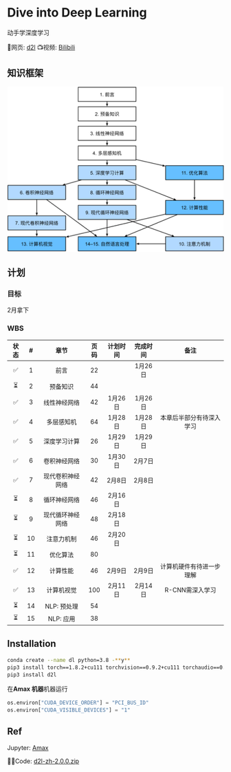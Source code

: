 # Dive into Deep Learning

动手学深度学习

📖网页: [d2l](https://zh.d2l.ai/index.html)
📺视频: [Bilibili](https://space.bilibili.com/1567748478/channel/seriesdetail?sid=358497)

## 知识框架

![book content](./img/book-org.svg)

## 计划

### 目标

2月拿下

### WBS

| 状态 |  #   |       章节       | 页码 | 计划时间 | 完成时间 |           备注           |
| :--: | :--: | :--------------: | :--: | :------: | :------: | :----------------------: |
|  ✅   |  1   |       前言       |  22  |          | 1月26日  |                          |
|  ⏳   |  2   |     预备知识     |  44  |          |          |                          |
|  ✅   |  3   |   线性神经网络   |  42  | 1月26日  | 1月26日  |                          |
|  ✅   |  4   |    多层感知机    |  64  | 1月28日  | 1月28日  | 本章后半部分有待深入学习 |
|  ✅   |  5   |   深度学习计算   |  26  | 1月29日  | 1月29日  |                          |
|  ✅   |  6   |   卷积神经网络   |  30  | 1月30日  | 2月7日   |                          |
|  ✅   |  7   | 现代卷积神经网络 |  42  |  2月8日  | 2月8日   |                          |
|  ⏳   |  8   |   循环神经网络   |  46  | 2月16日 |          |                          |
|  ⏳   |  9   | 现代循环神经网络 |  48  | 2月18日 |          |                          |
|  ⏳   |  10  |    注意力机制    |  46  | 2月20日 |          |                          |
|  ⏳   |  11  |     优化算法     |  80  |          |          |                          |
|  ✅   |  12  |     计算性能     |  46  |  2月9日  | 2月9日         |  计算机硬件有待进一步理解 |
|  ✅  |  13  |    计算机视觉    | 100  | 2月11日  | 2月14日 | R-CNN需深入学习 |
|  ⏳   |  14  |   NLP: 预处理    |  54  |          |          |                          |
|  ⏳   |  15  |    NLP: 应用     |  38  |          |          |                          |

## Installation

```bash
conda create --name dl python=3.8 -**y**
pip3 install torch==1.8.2+cu111 torchvision==0.9.2+cu111 torchaudio==0.8.2 -f https://download.pytorch.org/whl/lts/1.8/torch_lts.html
pip3 install d2l
```

在**Amax 机器**机器运行

```python
os.environ["CUDA_DEVICE_ORDER"] = "PCI_BUS_ID"
os.environ["CUDA_VISIBLE_DEVICES"] = "1"
```

## Ref

Jupyter: [Amax](http://192.168.135.15:8888/tree?)

👨‍💻Code: [d2l-zh-2.0.0.zip](https://zh-v2.d2l.ai/d2l-zh-2.0.0.zip)
